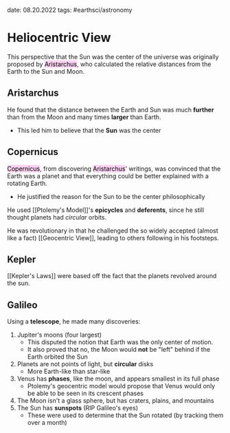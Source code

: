 date: 08.20.2022
tags: #earthsci/astronomy 
# Heliocentric View
This perspective that the Sun was the center of the universe was originally proposed by <mark style="background: #FFB8EBA6;">Aristarchus</mark>, who calculated the relative distances from the Earth to the Sun and Moon.

## Aristarchus
He found that the distance between the Earth and Sun was much **further** than from the Moon and many times **larger** than Earth.
- This led him to believe that the **Sun** was the center

## Copernicus
<mark style="background: #FFB8EBA6;">Copernicus</mark>, from discovering <mark style="background: #FFB8EBA6;">Aristarchus</mark>' writings, was convinced that the Earth was a planet and that everything could be better explained with a rotating Earth.
- He justified the reason for the Sun to be the center philosophically

He used [[Ptolemy's Model]]'s **epicycles** and **deferents**, since he still thought planets had *circular* orbits.

He was revolutionary in that he challenged the so widely accepted (almost like a fact) [[Geocentric View]], leading to others following in his footsteps.

## Kepler
[[Kepler's Laws]] were based off the fact that the planets revolved around the sun.

## Galileo
Using a **telescope**, he made many discoveries:
1. Jupiter's moons (four largest)
	- This disputed the notion that Earth was the only center of motion.
	- It also proved that no, the Moon would **not** be "left" behind if the Earth orbited the Sun
2. Planets are not points of light, but **circular** disks
	- More Earth-like than star-like
3. Venus has **phases**, like the moon, and appears smallest in its full phase
	- Ptolemy's geocentric model would propose that Venus would only be able to be seen in its crescent phases
4. The Moon isn't a glass sphere, but has craters, plains, and mountains
5. The Sun has **sunspots** (RIP Galileo's eyes)
	- These were used to determine that the Sun rotated (by tracking them over a month)
